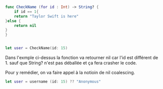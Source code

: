 ```Swift 

func CheckName (for id : Int) -> String? {
    if id == 1{
    return "Taylor Swift is here"
}else {
    return nil
}
}


let user = CheckName(id: 15)

```
Dans l'exmple ci-dessus la fonction va retourner nil car l'id est différent de 1. sauf que String? n'est pas déballée et ça fera crasher le code.

Pour y remédier, on va faire appel à la notioin de nil coalescing. 

```Swift 
let user = username (id: 15) ?? "Anonymous"

```
